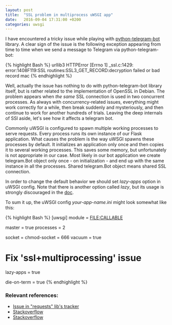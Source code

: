 ```yaml
---
layout: post
title:  "SSL problem in multiprocess uWSGI app"
date:   2016-09-04 17:31:00 +0200
categories: uwsgi
---
```

I have encountered a tricky issue while playing with [python-telegram-bot](https://github.com/python-telegram-bot/python-telegram-bot) library. A clear sign of the issue is the following exception appearing from time to time when we send a message to Telegram via python-telegram-bot:

{% highlight Bash %}
urllib3 HTTPError [Errno 1] _ssl.c:1429: error:1408F119:SSL routines:SSL3_GET_RECORD:decryption failed or bad record mac
{% endhighlight %}

Well, actually the issue has nothing to do with python-telegram-bot library itself, but is rather related to the implementation of OpenSSL in Debian. The problem appears when *the same* SSL connection is used in two concurrent processes. As always with concurrency-related issues, everything might work correctly for a while, then break suddenly and mysteriously, and then continue to work for another hundreds of trials. Leaving the deep internals of SSl aside, let's see how it affects a telegram bot.

<!--more-->

Commonly uWSGI is configured to spawn multiple working processes to serve requests. Every process runs its own instance of our Flask application. What causes the problem is the way uWSGI spawns these processes by default. It initializes an application only once and then copies it to several working processes. This saves some memory, but unfortunately is not appropriate in our case. Most likely in our bot application we create telegram.Bot object only once - on initialization - and end up with the same instance in all the processes. Shared telegram.Bot object means shared SSL connection.

In order to change the default behavior we should set *lazy-apps* option in uWSGI config. Note that there is another option called *lazy*, but its usage is strongly discouraged in the [doc](http://uwsgi-docs.readthedocs.io/en/latest/ThingsToKnow.html).

To sum it up, the uWSGI config *your-app-name.ini* might look somewhat like this:

{% highlight Bash %}
[uwsgi]
module = <FILE:CALLABLE>

master = true
processes = 2

socket = <SOCKET>
chmod-socket = 666
vacuum = true

# Fix 'ssl+multiprocessing' issue
lazy-apps = true

die-on-term = true
{% endhighlight %}

### Relevant references:
* [Issue in "requests" lib's tracker](https://github.com/kennethreitz/requests/issues/1906)
* [Stackoverflow](http://stackoverflow.com/questions/3724900/python-ssl-problem-with-multiprocessing)
* [Stackoverflow](http://stackoverflow.com/questions/22752521/uwsgi-flask-sqlalchemy-and-postgres-ssl-error-decryption-failed-or-bad-reco)

